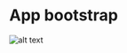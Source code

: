 # App bootstrap

 ![alt text](https://github.com/opsramp/sdk2.0/blob/bdb9f6019b174812052d21101b5446be414de3b4/images/app_bootstrapping.png)

